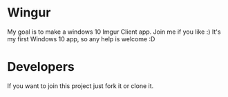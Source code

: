 # Wingur
My goal is to make a windows 10 Imgur Client app. Join me if you like :)
It's my first Windows 10 app, so any help is welcome :D

# Developers
If you want to join this project just fork it or clone it.
